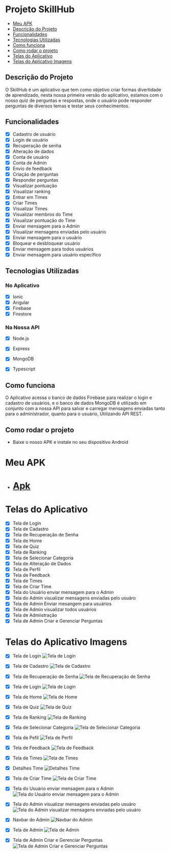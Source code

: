 # Projeto SkillHub 

- [Meu APK](#meu-apk)
- [Descrição do Projeto](#descrição-do-projeto)
- [Funcionalidades](#funcionalidades)
- [Tecnologias Utilizadas](#tecnologias-utilizadas)
- [Como funciona](#como-funciona)
- [Como rodar o projeto](#como-rodar-o-projeto)
- [Telas do Aplicativo](#telas-do-aplicativo)
- [Telas do Aplicativo Imagens](#telas-do-aplicativo-imagens)


## Descrição do Projeto

O SkillHub é um aplicativo que tem como objetivo criar formas divertidade de aprendizado, nesta nossa primeira versão do aplicativo, estamos com o nosso quiz de perguntas e respostas, onde o usuário pode responder perguntas de diversos temas e testar seus conhecimentos.

## Funcionalidades

- [x] Cadastro de usuário
- [x] Login de usuário
- [x] Recuperação de senha
- [x] Alteração de dados
- [x] Conta de usuário
- [x] Conta de Admin
- [x] Envio de feedback
- [x] Criação de perguntas
- [x] Responder perguntas
- [x] Visualizar pontuação
- [x] Visualizar ranking
- [x] Entrar em Times 
- [x] Criar Times
- [x] Visualizar Times
- [x] Visualizar membros do Time
- [x] Visualizar pontuação do Time
- [x] Enviar mensagem para o Admin
- [x] Visualizar mensagens enviadas pelo usuário
- [x] Enviar mensagem para o usuário
- [x] Bloquear e desbloquear usuário
- [x] Enviar mensagem para todos usuários
- [x] Enviar mensagem para usuário específico

## Tecnologias Utilizadas

### No Aplicativo
- [x] Ionic
- [x] Angular
- [x] Firebase
- [x] Firestore

### Na Nossa API
- [x] Node.js
- [x] Express
- [x] MongoDB
- [x] Typescript


## Como funciona

O Aplicativo acessa o banco de dados Firebase para realizar o login e cadastro de usuários, e o banco de dados MongoDB é utilizado em conjunto com a nossa API para salvar e carregar mensagens enviadas tanto para o administrador, quanto para o usuário, Utilizando API REST.

## Como rodar o projeto

- Baixe o nosso APK e instale no seu dispositivo Android

# Meu APK
- # [Apk](app-debug.apk)


# Telas do Aplicativo

- [x] Tela de Login
- [x] Tela de Cadastro
- [x] Tela de Recuperação de Senha
- [x] Tela de Home
- [x] Tela de Quiz
- [x] Tela de Ranking
- [x] Tela de Selecionar Categoria
- [x] Tela de Alteração de Dados
- [x] Tela de Perfil 
- [x] Tela de Feedback
- [x] Tela de Times
- [x] Tela de Criar Time
- [x] Tela do Usuário enviar mensagem para o Admin
- [x] Tela do Admin visualizar mensagens enviadas pelo usuáro
- [x] Tela de Admin Enviar mesangem para usuários
- [x] Tela de Admin visualizar todos usuários
- [x] Tela de Admiistração
- [x] Tela de Admin Criar e Gerenciar Perguntas

# Telas do Aplicativo Imagens 

- [x] Tela de Login
![Tela de Login]( ./documentacao/telas/tela-1.jpg)

- [x] Tela de Cadastro
![Tela de Cadastro]( ./documentacao/telas/tela-17.jpg)

- [x] Tela de Recuperação de Senha
![Tela de Recuperação de Senha]( ./documentacao/telas/tela-15.jpg)

- [x] Tela de Login
![Tela de Login]( ./documentacao/telas/tela-16.jpg)

- [x] Tela de Home
![Tela de Home]( ./documentacao/telas/tela-1.jpg)

- [x] Tela de Quiz
![Tela de Quiz]( ./documentacao/telas/tela-14.jpg)

- [x] Tela de Ranking
![Tela de Ranking]( ./documentacao/telas/tela-9.jpg)

- [x] Tela de Selecionar Categoria
![Tela de Selecionar Categoria]( ./documentacao/telas/tela-13.jpg)

- [x] Tela de Pefil 
![Tela de Perfil]( ./documentacao/telas/tela-12.jpg)

- [x] Tela de Feedback
![Tela de Feedback]( ./documentacao/telas/tela-3.jpg)

- [x] Tela de Times
![Tela de Times]( ./documentacao/telas/tela-10.jpg)

- [x] Detalhes Time
![Detalhes Time]( ./documentacao/telas/tela-11.jpg)

- [x] Tela de Criar Time
![Tela de Criar Time]( ./documentacao/telas/tela-18.jpg)

- [x] Tela do Usuário enviar mensagem para o Admin
![Tela do Usuário enviar mensagem para o Admin]( ./documentacao/telas/tela-8.jpg)

- [x] Tela do Admin visualizar mensagens enviadas pelo usuáro
![Tela do Admin visualizar mensagens enviadas pelo usuáro]( ./documentacao/telas/tela-7.jpg)

- [x] Navbar do Admin
![Navbar do Admin]( ./documentacao/telas/tela-2.jpg)

- [x] Tela de Admin 
![Tela de Admin]( ./documentacao/telas/tela-4.jpg)

- [x] Tela de Admin Criar e Gerenciar Perguntas
![Tela de Admin Criar e Gerenciar Perguntas]( ./documentacao/telas/tela-6.jpg)
